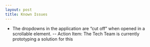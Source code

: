 ```yaml
---
layout: post
title: Known Issues
---
```


- The dropdowns in the application are “cut off” when opened in a scrollable element.
   -- Action Item: The Tech Team is currently prototyping a solution for this
